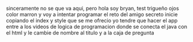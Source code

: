 sinceramente no se que va aqui, pero hola soy bryan, test trigueño ojos color marron y voy a intentar programar el reto del amigo secreto
inicie copiando el index y style que se me ofrecio
yo tendre que hacer el app
entre a los videos de logica de programacion donde se conecta el java con el html y le cambie de nombre al titulo y a la caja de pregunta
